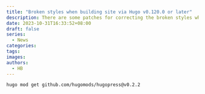 ```yaml
---
title: "Broken styles when building site via Hugo v0.120.0 or later"
description: There are some patches for correcting the broken styles when building site via Hugo v0.120.0 or later. 
date: 2023-10-31T16:33:52+08:00
draft: false
series:
  - News
categories:
tags:
images:
authors:
  - HB
---
```


```sh
hugo mod get github.com/hugomods/hugopress@v0.2.2
```
